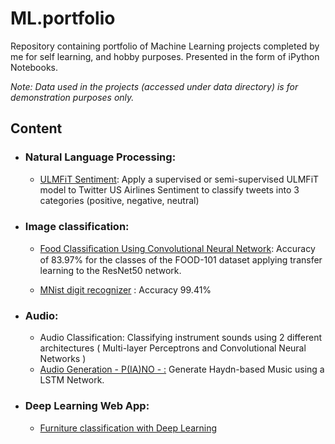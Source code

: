 # ML.portfolio

Repository containing portfolio of Machine Learning projects completed by me for self learning, and hobby purposes. Presented in the form of iPython Notebooks.

_Note: Data used in the projects (accessed under data directory) is for demonstration purposes only._

## Content

- ### Natural Language Processing:

    - [ULMFiT Sentiment](https://github.com/alexdefrutos/ML.portfolio/blob/master/Tweet_sentiment_classification.ipynb): Apply a supervised or semi-supervised ULMFiT model to Twitter US Airlines Sentiment to classify tweets into 3 categories (positive, negative, neutral)

- ### Image classification:

    - [Food Classiﬁcation Using Convolutional Neural Network](https://github.com/alexdefrutos/ML.portfolio/blob/master/FOOD_101-AlexdeFrutos.ipynb): Accuracy of 83.97% for the classes of the FOOD-101
dataset applying transfer learning to the ResNet50 network.

    - [MNist digit recognizer](https://github.com/alexdefrutos/ML.portfolio/blob/master/MNIST.ipynb) : Accuracy 99.41% 


- ### Audio:

    - Audio Classification: Classifying instrument sounds using 2 different architectures ( Multi-layer Perceptrons and Convolutional Neural Networks )
    - [Audio Generation - P(IA)NO - :](https://soundcloud.com/user-432756748-371322567/haydn_600_a) Generate Haydn-based Music using a LSTM Network.


- ### Deep Learning Web App:
     -  [Furniture classification with Deep Learning]( https://adefrutos-aikea.onrender.com/)
    
   
   
